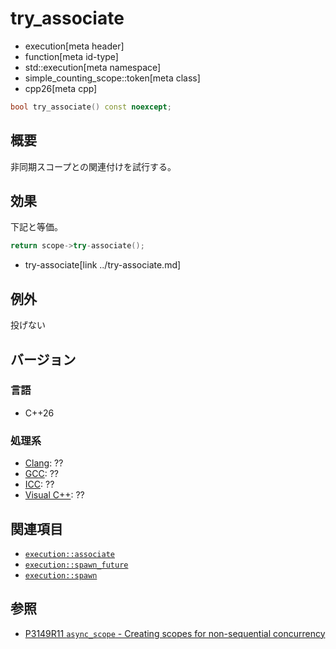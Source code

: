 # try_associate
* execution[meta header]
* function[meta id-type]
* std::execution[meta namespace]
* simple_counting_scope::token[meta class]
* cpp26[meta cpp]

```cpp
bool try_associate() const noexcept;
```

## 概要
非同期スコープとの関連付けを試行する。


## 効果
下記と等価。

```cpp
return scope->try-associate();
```
* try-associate[link ../try-associate.md]


## 例外
投げない


## バージョン
### 言語
- C++26

### 処理系
- [Clang](/implementation.md#clang): ??
- [GCC](/implementation.md#gcc): ??
- [ICC](/implementation.md#icc): ??
- [Visual C++](/implementation.md#visual_cpp): ??


## 関連項目
- [`execution::associate`](../../associate.md)
- [`execution::spawn_future`](../../spawn_future.md.nolink)
- [`execution::spawn`](../../spawn.md.nolink)


## 参照
- [P3149R11 `async_scope` - Creating scopes for non-sequential concurrency](https://open-std.org/jtc1/sc22/wg21/docs/papers/2025/p3149r11.html)
